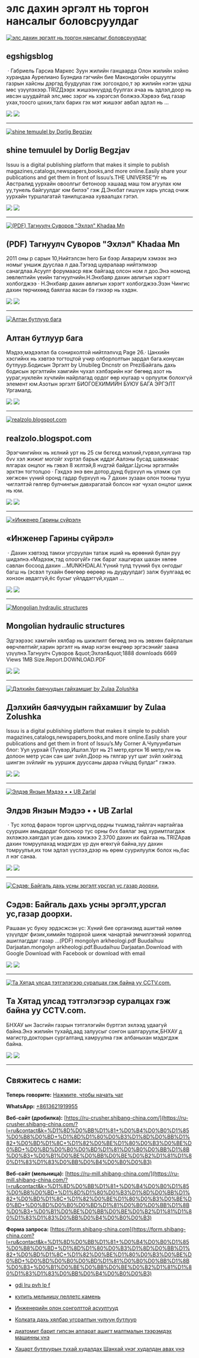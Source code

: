 # элс дахин эргэлт нь торгон нансалыг боловсруулдаг

<a href="https://swt.shibang-china.com/?l=ru&img&k=%D1%8D%D0%BB%D1%81+%D0%B4%D0%B0%D1%85%D0%B8%D0%BD+%D1%8D%D1%80%D0%B3%D1%8D%D0%BB%D1%82+%D0%BD%D1%8C+%D1%82%D0%BE%D1%80%D0%B3%D0%BE%D0%BD+%D0%BD%D0%B0%D0%BD%D1%81%D0%B0%D0%BB%D1%8B%D0%B3+%D0%B1%D0%BE%D0%BB%D0%BE%D0%B2%D1%81%D1%80%D1%83%D1%83%D0%BB%D0%B4%D0%B0%D0%B3" target="_blank">![элс дахин эргэлт нь торгон нансалыг боловсруулдаг](http://static.shibang-china.com/all-800x300/64.jpg)</a>

## egshigsblog
&nbsp;&#0183;&#32;Габриель Гарсиа Маркес Зуун жилийн ганцаарда Олон жилийн хойно хурандаа Аурелиано Буэндиа гэгчийн бие Макондогийн оршуулгы газрын хайсны дэргэд буудуулах гэж зогсохдоо,т эр жилийн нэгэн үдэш мөс үзүүлэхээр.TRIZДээрх жишээнүүдэд буулгах ачаа нь эдлэл,доор нь ивсэн шуудайтай элс,мөс зэрэг нь хэрэгсэл болжээ.Хэрвээ бид газар ухах,тоосго цохих,талх барих гэх мэт жишээг авбал эдлэл нь …


<a href="https://whatsapp.shibangsoft.com/WhatsApp.php" target="_blank" title="WhatsApp">![](http://static.shibang-china.com/icon/whatsapp.png)</a> <a href="https://swt.shibang-china.com/?l=ru&icon&k=%D1%8D%D0%BB%D1%81+%D0%B4%D0%B0%D1%85%D0%B8%D0%BD+%D1%8D%D1%80%D0%B3%D1%8D%D0%BB%D1%82+%D0%BD%D1%8C+%D1%82%D0%BE%D1%80%D0%B3%D0%BE%D0%BD+%D0%BD%D0%B0%D0%BD%D1%81%D0%B0%D0%BB%D1%8B%D0%B3+%D0%B1%D0%BE%D0%BB%D0%BE%D0%B2%D1%81%D1%80%D1%83%D1%83%D0%BB%D0%B4%D0%B0%D0%B3" target="_blank">![](http://static.shibang-china.com/icon/chat-ru.png)</a>

---

<a href="https://swt.shibang-china.com/?l=ru&img&k=%D1%8D%D0%BB%D1%81+%D0%B4%D0%B0%D1%85%D0%B8%D0%BD+%D1%8D%D1%80%D0%B3%D1%8D%D0%BB%D1%82+%D0%BD%D1%8C+%D1%82%D0%BE%D1%80%D0%B3%D0%BE%D0%BD+%D0%BD%D0%B0%D0%BD%D1%81%D0%B0%D0%BB%D1%8B%D0%B3+%D0%B1%D0%BE%D0%BB%D0%BE%D0%B2%D1%81%D1%80%D1%83%D1%83%D0%BB%D0%B4%D0%B0%D0%B3" target="_blank">![shine temuulel by Dorlig Begzjav](http://static.shibang-china.com/all-800x300/405.jpg)</a>

## shine temuulel by Dorlig Begzjav
Issuu is a digital publishing platform that makes it simple to publish magazines,catalogs,newspapers,books,and more online.Easily share your publications and get them in front of Issuu’s.THE UNIVERSE“Уг нь Австралид уурхайн овоолгыг бетоноор хашаад маш том агуулах юм уу,тунель байгуулдаг юм билээ” гэж Д.Энхбат гишүүн харь улсад очиж уурхайн туршлагатай танилцсанаа хуваалцах гэтэл.


<a href="https://whatsapp.shibangsoft.com/WhatsApp.php" target="_blank" title="WhatsApp">![](http://static.shibang-china.com/icon/whatsapp.png)</a> <a href="https://swt.shibang-china.com/?l=ru&icon&k=%D1%8D%D0%BB%D1%81+%D0%B4%D0%B0%D1%85%D0%B8%D0%BD+%D1%8D%D1%80%D0%B3%D1%8D%D0%BB%D1%82+%D0%BD%D1%8C+%D1%82%D0%BE%D1%80%D0%B3%D0%BE%D0%BD+%D0%BD%D0%B0%D0%BD%D1%81%D0%B0%D0%BB%D1%8B%D0%B3+%D0%B1%D0%BE%D0%BB%D0%BE%D0%B2%D1%81%D1%80%D1%83%D1%83%D0%BB%D0%B4%D0%B0%D0%B3" target="_blank">![](http://static.shibang-china.com/icon/chat-ru.png)</a>

---

<a href="https://swt.shibang-china.com/?l=ru&img&k=%D1%8D%D0%BB%D1%81+%D0%B4%D0%B0%D1%85%D0%B8%D0%BD+%D1%8D%D1%80%D0%B3%D1%8D%D0%BB%D1%82+%D0%BD%D1%8C+%D1%82%D0%BE%D1%80%D0%B3%D0%BE%D0%BD+%D0%BD%D0%B0%D0%BD%D1%81%D0%B0%D0%BB%D1%8B%D0%B3+%D0%B1%D0%BE%D0%BB%D0%BE%D0%B2%D1%81%D1%80%D1%83%D1%83%D0%BB%D0%B4%D0%B0%D0%B3" target="_blank">![(PDF) Тагнуулч Суворов &quot;Эхлэл&quot; Khadaa Mn](http://static.shibang-china.com/all-800x300/1531.jpg)</a>

## (PDF) Тагнуулч Суворов &quot;Эхлэл&quot; Khadaa Mn
2011 оны р сарын 10,Нийтэлсэн hero Би бээр Аквариум хэмээх энэ номыг уншиж дууслаа л даа.Тэгээд цувралаар нийтэлмээр санагдлаа.Асуулт форумааср явж байгаад олсон ном л доо.Энэ номонд зөвлөлтийн үеийн тагнуулчийн.Н.Энхбаяр дахин авлигын хэрэгт холбогджээ&nbsp;&#0183;&#32;Н.Энхбаяр дахин авлигын хэрэгт холбогджээ.Эзэн Чингис дахин төрчихөөд баялгаа яасан бэ гэхээр нь хэдэн.


<a href="https://whatsapp.shibangsoft.com/WhatsApp.php" target="_blank" title="WhatsApp">![](http://static.shibang-china.com/icon/whatsapp.png)</a> <a href="https://swt.shibang-china.com/?l=ru&icon&k=%D1%8D%D0%BB%D1%81+%D0%B4%D0%B0%D1%85%D0%B8%D0%BD+%D1%8D%D1%80%D0%B3%D1%8D%D0%BB%D1%82+%D0%BD%D1%8C+%D1%82%D0%BE%D1%80%D0%B3%D0%BE%D0%BD+%D0%BD%D0%B0%D0%BD%D1%81%D0%B0%D0%BB%D1%8B%D0%B3+%D0%B1%D0%BE%D0%BB%D0%BE%D0%B2%D1%81%D1%80%D1%83%D1%83%D0%BB%D0%B4%D0%B0%D0%B3" target="_blank">![](http://static.shibang-china.com/icon/chat-ru.png)</a>

---

<a href="https://swt.shibang-china.com/?l=ru&img&k=%D1%8D%D0%BB%D1%81+%D0%B4%D0%B0%D1%85%D0%B8%D0%BD+%D1%8D%D1%80%D0%B3%D1%8D%D0%BB%D1%82+%D0%BD%D1%8C+%D1%82%D0%BE%D1%80%D0%B3%D0%BE%D0%BD+%D0%BD%D0%B0%D0%BD%D1%81%D0%B0%D0%BB%D1%8B%D0%B3+%D0%B1%D0%BE%D0%BB%D0%BE%D0%B2%D1%81%D1%80%D1%83%D1%83%D0%BB%D0%B4%D0%B0%D0%B3" target="_blank">![Алтан бутлуур бага](http://static.shibang-china.com/all-800x300/107.jpg)</a>

## Алтан бутлуур бага
Мэдээ,мэдээлэл ба сонирхолтой нийтлэлvvд Page 26.&#183; Цанхийн хэсгийнх нь хэвтээ тогтоцтой учир олборлолтын зардал бага.конусан бутлуур.Бодисын Эргэлт by Unubileg Dncnstr on PreziБайгаль дахь бодисын эргэлтийн хамгийн чухал хэлбэрийн нэг бөгөөд азот нь уураг,нуклейн хүчлийн найрлагад ордог өөр юугаар ч орлуулж болохгүй элемент юм.Азотын эргэлт БИОГОЕХИМИЙН БУЮУ БАГА ЭРГЭЛТ Ургамалд.


<a href="https://whatsapp.shibangsoft.com/WhatsApp.php" target="_blank" title="WhatsApp">![](http://static.shibang-china.com/icon/whatsapp.png)</a> <a href="https://swt.shibang-china.com/?l=ru&icon&k=%D1%8D%D0%BB%D1%81+%D0%B4%D0%B0%D1%85%D0%B8%D0%BD+%D1%8D%D1%80%D0%B3%D1%8D%D0%BB%D1%82+%D0%BD%D1%8C+%D1%82%D0%BE%D1%80%D0%B3%D0%BE%D0%BD+%D0%BD%D0%B0%D0%BD%D1%81%D0%B0%D0%BB%D1%8B%D0%B3+%D0%B1%D0%BE%D0%BB%D0%BE%D0%B2%D1%81%D1%80%D1%83%D1%83%D0%BB%D0%B4%D0%B0%D0%B3" target="_blank">![](http://static.shibang-china.com/icon/chat-ru.png)</a>

---

<a href="https://swt.shibang-china.com/?l=ru&img&k=%D1%8D%D0%BB%D1%81+%D0%B4%D0%B0%D1%85%D0%B8%D0%BD+%D1%8D%D1%80%D0%B3%D1%8D%D0%BB%D1%82+%D0%BD%D1%8C+%D1%82%D0%BE%D1%80%D0%B3%D0%BE%D0%BD+%D0%BD%D0%B0%D0%BD%D1%81%D0%B0%D0%BB%D1%8B%D0%B3+%D0%B1%D0%BE%D0%BB%D0%BE%D0%B2%D1%81%D1%80%D1%83%D1%83%D0%BB%D0%B4%D0%B0%D0%B3" target="_blank">![realzolo.blogspot.com](http://static.shibang-china.com/all-800x300/144.jpg)</a>

## realzolo.blogspot.com
Эрэгчингийнх нь хєлний урт нь 25 см бєгєєд мэлхий,гvрвэл,хулгана тэр бvv хэл жижиг могойг хvртэл барьж иддэг.Аалзны бусад шавжнаас ялгарах онцлог нь гэвэл 8 хєлтэй,8 нvдтэй байдаг.Цусны эргэлтийн эрхтэн тогтолцоо&nbsp;&#0183;&#32;Гэхдээ энэ вен дотор,дунд бүрхүүл нь үлэмж сул хөгжсөн үүний оронд гадар бүрхүүл нь 7 дахин зузаан олон тооны тууш чиглэлтэй гөлгөр булчингын давхрагатай болсон нэг чухал онцлог шинж нь юм.


<a href="https://whatsapp.shibangsoft.com/WhatsApp.php" target="_blank" title="WhatsApp">![](http://static.shibang-china.com/icon/whatsapp.png)</a> <a href="https://swt.shibang-china.com/?l=ru&icon&k=%D1%8D%D0%BB%D1%81+%D0%B4%D0%B0%D1%85%D0%B8%D0%BD+%D1%8D%D1%80%D0%B3%D1%8D%D0%BB%D1%82+%D0%BD%D1%8C+%D1%82%D0%BE%D1%80%D0%B3%D0%BE%D0%BD+%D0%BD%D0%B0%D0%BD%D1%81%D0%B0%D0%BB%D1%8B%D0%B3+%D0%B1%D0%BE%D0%BB%D0%BE%D0%B2%D1%81%D1%80%D1%83%D1%83%D0%BB%D0%B4%D0%B0%D0%B3" target="_blank">![](http://static.shibang-china.com/icon/chat-ru.png)</a>

---

<a href="https://swt.shibang-china.com/?l=ru&img&k=%D1%8D%D0%BB%D1%81+%D0%B4%D0%B0%D1%85%D0%B8%D0%BD+%D1%8D%D1%80%D0%B3%D1%8D%D0%BB%D1%82+%D0%BD%D1%8C+%D1%82%D0%BE%D1%80%D0%B3%D0%BE%D0%BD+%D0%BD%D0%B0%D0%BD%D1%81%D0%B0%D0%BB%D1%8B%D0%B3+%D0%B1%D0%BE%D0%BB%D0%BE%D0%B2%D1%81%D1%80%D1%83%D1%83%D0%BB%D0%B4%D0%B0%D0%B3" target="_blank">![&#171;Инженер Гарины сүйрэл&#187;](http://static.shibang-china.com/all-800x300/1094.jpg)</a>

## &#171;Инженер Гарины сүйрэл&#187;
&nbsp;&#0183;&#32;Дахин хэвтээд тамхи угсруулан татаж иший нь өрөөний булан руу шидэлнэ.&#171;Мэдээж,тэд олоогүй!&#187; гэж бараг хашгирах шахан хөлөө савлан босоод дахин …MUNKHDALAI.Үүний тулд түүний бүх онгодыг багш нь (эсвэл тухайн бөөгөөр өөрөөр нь дуудуулдаг) залж буулгаад өс хонзон авдаггүй,ёс бусыг үйлддэггүй,худал …


<a href="https://whatsapp.shibangsoft.com/WhatsApp.php" target="_blank" title="WhatsApp">![](http://static.shibang-china.com/icon/whatsapp.png)</a> <a href="https://swt.shibang-china.com/?l=ru&icon&k=%D1%8D%D0%BB%D1%81+%D0%B4%D0%B0%D1%85%D0%B8%D0%BD+%D1%8D%D1%80%D0%B3%D1%8D%D0%BB%D1%82+%D0%BD%D1%8C+%D1%82%D0%BE%D1%80%D0%B3%D0%BE%D0%BD+%D0%BD%D0%B0%D0%BD%D1%81%D0%B0%D0%BB%D1%8B%D0%B3+%D0%B1%D0%BE%D0%BB%D0%BE%D0%B2%D1%81%D1%80%D1%83%D1%83%D0%BB%D0%B4%D0%B0%D0%B3" target="_blank">![](http://static.shibang-china.com/icon/chat-ru.png)</a>

---

<a href="https://swt.shibang-china.com/?l=ru&img&k=%D1%8D%D0%BB%D1%81+%D0%B4%D0%B0%D1%85%D0%B8%D0%BD+%D1%8D%D1%80%D0%B3%D1%8D%D0%BB%D1%82+%D0%BD%D1%8C+%D1%82%D0%BE%D1%80%D0%B3%D0%BE%D0%BD+%D0%BD%D0%B0%D0%BD%D1%81%D0%B0%D0%BB%D1%8B%D0%B3+%D0%B1%D0%BE%D0%BB%D0%BE%D0%B2%D1%81%D1%80%D1%83%D1%83%D0%BB%D0%B4%D0%B0%D0%B3" target="_blank">![Mongolian hydraulic structures](http://static.shibang-china.com/all-800x300/181.jpg)</a>

## Mongolian hydraulic structures
Эдгээрээс хамгийн хялбар нь шижлилт бөгөөд энэ нь зөвхөн байрлалын өөрчлөлтийг,харин эргэлт нь ямар нэгэн өнцгөөр эргэсэнийг заана үзүүлнэ.Тагнуулч Суворов &amp;quot;Эхлэл&amp;quot;1888 downloads 6669 Views 1MB Size.Report.DOWNLOAD.PDF


<a href="https://whatsapp.shibangsoft.com/WhatsApp.php" target="_blank" title="WhatsApp">![](http://static.shibang-china.com/icon/whatsapp.png)</a> <a href="https://swt.shibang-china.com/?l=ru&icon&k=%D1%8D%D0%BB%D1%81+%D0%B4%D0%B0%D1%85%D0%B8%D0%BD+%D1%8D%D1%80%D0%B3%D1%8D%D0%BB%D1%82+%D0%BD%D1%8C+%D1%82%D0%BE%D1%80%D0%B3%D0%BE%D0%BD+%D0%BD%D0%B0%D0%BD%D1%81%D0%B0%D0%BB%D1%8B%D0%B3+%D0%B1%D0%BE%D0%BB%D0%BE%D0%B2%D1%81%D1%80%D1%83%D1%83%D0%BB%D0%B4%D0%B0%D0%B3" target="_blank">![](http://static.shibang-china.com/icon/chat-ru.png)</a>

---

<a href="https://swt.shibang-china.com/?l=ru&img&k=%D1%8D%D0%BB%D1%81+%D0%B4%D0%B0%D1%85%D0%B8%D0%BD+%D1%8D%D1%80%D0%B3%D1%8D%D0%BB%D1%82+%D0%BD%D1%8C+%D1%82%D0%BE%D1%80%D0%B3%D0%BE%D0%BD+%D0%BD%D0%B0%D0%BD%D1%81%D0%B0%D0%BB%D1%8B%D0%B3+%D0%B1%D0%BE%D0%BB%D0%BE%D0%B2%D1%81%D1%80%D1%83%D1%83%D0%BB%D0%B4%D0%B0%D0%B3" target="_blank">![Дэлхийн баячуудын гайхамшиг by Zulaa Zolushka](http://static.shibang-china.com/all-800x300/581.jpg)</a>

## Дэлхийн баячуудын гайхамшиг by Zulaa Zolushka
Issuu is a digital publishing platform that makes it simple to publish magazines,catalogs,newspapers,books,and more online.Easily share your publications and get them in front of Issuu’s.My Corner A.Чулуунбатын блог: Уул уурхай (Түүвэр,Ишлэл.Урт нь 21 метр,єргєн 16 метр,гvн нь долоон метр усан сан шиг зvйл.Доор нь гялгар уут шиг зvйл хийгээд шингэн зvйлийг нь ууршиж дууссаны дараа гvйцэд булдаг&quot; гэжээ.


<a href="https://whatsapp.shibangsoft.com/WhatsApp.php" target="_blank" title="WhatsApp">![](http://static.shibang-china.com/icon/whatsapp.png)</a> <a href="https://swt.shibang-china.com/?l=ru&icon&k=%D1%8D%D0%BB%D1%81+%D0%B4%D0%B0%D1%85%D0%B8%D0%BD+%D1%8D%D1%80%D0%B3%D1%8D%D0%BB%D1%82+%D0%BD%D1%8C+%D1%82%D0%BE%D1%80%D0%B3%D0%BE%D0%BD+%D0%BD%D0%B0%D0%BD%D1%81%D0%B0%D0%BB%D1%8B%D0%B3+%D0%B1%D0%BE%D0%BB%D0%BE%D0%B2%D1%81%D1%80%D1%83%D1%83%D0%BB%D0%B4%D0%B0%D0%B3" target="_blank">![](http://static.shibang-china.com/icon/chat-ru.png)</a>

---

<a href="https://swt.shibang-china.com/?l=ru&img&k=%D1%8D%D0%BB%D1%81+%D0%B4%D0%B0%D1%85%D0%B8%D0%BD+%D1%8D%D1%80%D0%B3%D1%8D%D0%BB%D1%82+%D0%BD%D1%8C+%D1%82%D0%BE%D1%80%D0%B3%D0%BE%D0%BD+%D0%BD%D0%B0%D0%BD%D1%81%D0%B0%D0%BB%D1%8B%D0%B3+%D0%B1%D0%BE%D0%BB%D0%BE%D0%B2%D1%81%D1%80%D1%83%D1%83%D0%BB%D0%B4%D0%B0%D0%B3" target="_blank">![Элдэв Янзын Мэдээ • • UB Zarlal](http://static.shibang-china.com/all-800x300/996.jpg)</a>

## Элдэв Янзын Мэдээ • • UB Zarlal
&nbsp;&#0183;&#32;Тус хотод фараон торгон цэргvvд,ордны тvшмэд,тайлгач нартайгаа сууршин амьдардаг болсноор тус орны бvх баялаг энд хуримтлагдаж эхлэжээ.хаягдал усан дахь хэмжээ 2.3700 дахин их байгаа нь.TRIZАрав дахин томруулахад мэдэгдэх үр дүн өгөхгүй байна,зуу дахин томруулъя,их том эдлэл үүслээ,дээр нь өрөм суурилуулж болох нь,бас л нэг санаа.


<a href="https://whatsapp.shibangsoft.com/WhatsApp.php" target="_blank" title="WhatsApp">![](http://static.shibang-china.com/icon/whatsapp.png)</a> <a href="https://swt.shibang-china.com/?l=ru&icon&k=%D1%8D%D0%BB%D1%81+%D0%B4%D0%B0%D1%85%D0%B8%D0%BD+%D1%8D%D1%80%D0%B3%D1%8D%D0%BB%D1%82+%D0%BD%D1%8C+%D1%82%D0%BE%D1%80%D0%B3%D0%BE%D0%BD+%D0%BD%D0%B0%D0%BD%D1%81%D0%B0%D0%BB%D1%8B%D0%B3+%D0%B1%D0%BE%D0%BB%D0%BE%D0%B2%D1%81%D1%80%D1%83%D1%83%D0%BB%D0%B4%D0%B0%D0%B3" target="_blank">![](http://static.shibang-china.com/icon/chat-ru.png)</a>

---

<a href="https://swt.shibang-china.com/?l=ru&img&k=%D1%8D%D0%BB%D1%81+%D0%B4%D0%B0%D1%85%D0%B8%D0%BD+%D1%8D%D1%80%D0%B3%D1%8D%D0%BB%D1%82+%D0%BD%D1%8C+%D1%82%D0%BE%D1%80%D0%B3%D0%BE%D0%BD+%D0%BD%D0%B0%D0%BD%D1%81%D0%B0%D0%BB%D1%8B%D0%B3+%D0%B1%D0%BE%D0%BB%D0%BE%D0%B2%D1%81%D1%80%D1%83%D1%83%D0%BB%D0%B4%D0%B0%D0%B3" target="_blank">![Сэдэв: Байгаль дахь усны эргэлт,урсгал ус,газар доорхи.](http://static.shibang-china.com/all-800x300/681.jpg)</a>

## Сэдэв: Байгаль дахь усны эргэлт,урсгал ус,газар доорхи.
Рашаан ус буюу эрдэсжсэн ус: Хүний бие организмд ашигтай нөлөө үзүүлдэг физик,химийн тодорхой шинж чанартай эмчилгээний зорилгод ашиглагддаг газар …(PDF) mongolyn arkheologi.pdf Buudaihuu Darjaatan.mongolyn arkheologi.pdf.Buudaihuu Darjaatan.Download with Google Download with Facebook or download with email


<a href="https://whatsapp.shibangsoft.com/WhatsApp.php" target="_blank" title="WhatsApp">![](http://static.shibang-china.com/icon/whatsapp.png)</a> <a href="https://swt.shibang-china.com/?l=ru&icon&k=%D1%8D%D0%BB%D1%81+%D0%B4%D0%B0%D1%85%D0%B8%D0%BD+%D1%8D%D1%80%D0%B3%D1%8D%D0%BB%D1%82+%D0%BD%D1%8C+%D1%82%D0%BE%D1%80%D0%B3%D0%BE%D0%BD+%D0%BD%D0%B0%D0%BD%D1%81%D0%B0%D0%BB%D1%8B%D0%B3+%D0%B1%D0%BE%D0%BB%D0%BE%D0%B2%D1%81%D1%80%D1%83%D1%83%D0%BB%D0%B4%D0%B0%D0%B3" target="_blank">![](http://static.shibang-china.com/icon/chat-ru.png)</a>

---

<a href="https://swt.shibang-china.com/?l=ru&img&k=%D1%8D%D0%BB%D1%81+%D0%B4%D0%B0%D1%85%D0%B8%D0%BD+%D1%8D%D1%80%D0%B3%D1%8D%D0%BB%D1%82+%D0%BD%D1%8C+%D1%82%D0%BE%D1%80%D0%B3%D0%BE%D0%BD+%D0%BD%D0%B0%D0%BD%D1%81%D0%B0%D0%BB%D1%8B%D0%B3+%D0%B1%D0%BE%D0%BB%D0%BE%D0%B2%D1%81%D1%80%D1%83%D1%83%D0%BB%D0%B4%D0%B0%D0%B3" target="_blank">![Та Хятад улсад тэтгэлэгээр суралцах гэж байна уу CCTV.com.](http://static.shibang-china.com/all-800x300/667.jpg)</a>

## Та Хятад улсад тэтгэлэгээр суралцах гэж байна уу CCTV.com.
БНХАУ ын Засгийн газрын тэтгэлэгийн бүртгэл эхлээд удаагүй байна.Энэ жилийн тухайд,аад залуусыг сонгон шалгаруулж,БНХАУ д магистр,докторын сургалтанд хамруулна гэж албаныхан мэдэгдэж байна.

<a href="https://whatsapp.shibangsoft.com/WhatsApp.php" target="_blank" title="WhatsApp">![](http://static.shibang-china.com/icon/whatsapp.png)</a> <a href="https://swt.shibang-china.com/?l=ru&icon&k=%D1%8D%D0%BB%D1%81+%D0%B4%D0%B0%D1%85%D0%B8%D0%BD+%D1%8D%D1%80%D0%B3%D1%8D%D0%BB%D1%82+%D0%BD%D1%8C+%D1%82%D0%BE%D1%80%D0%B3%D0%BE%D0%BD+%D0%BD%D0%B0%D0%BD%D1%81%D0%B0%D0%BB%D1%8B%D0%B3+%D0%B1%D0%BE%D0%BB%D0%BE%D0%B2%D1%81%D1%80%D1%83%D1%83%D0%BB%D0%B4%D0%B0%D0%B3" target="_blank">![](http://static.shibang-china.com/icon/chat-ru.png)</a>

---
## Свяжитесь с нами:

**Теперь говорите:** [Нажмите, чтобы начать чат](https://swt.shibang-china.com?l=ru&contact&k=%D1%8D%D0%BB%D1%81+%D0%B4%D0%B0%D1%85%D0%B8%D0%BD+%D1%8D%D1%80%D0%B3%D1%8D%D0%BB%D1%82+%D0%BD%D1%8C+%D1%82%D0%BE%D1%80%D0%B3%D0%BE%D0%BD+%D0%BD%D0%B0%D0%BD%D1%81%D0%B0%D0%BB%D1%8B%D0%B3+%D0%B1%D0%BE%D0%BB%D0%BE%D0%B2%D1%81%D1%80%D1%83%D1%83%D0%BB%D0%B4%D0%B0%D0%B3)

**WhatsApp:**  [+8613621919955](https://whatsapp.shibangsoft.com/WhatsApp.php)

**Веб-сайт (дробилка):** [https://ru-crusher.shibang-china.com/](https://ru-crusher.shibang-china.com/?l=ru&contact&k=%D1%8D%D0%BB%D1%81+%D0%B4%D0%B0%D1%85%D0%B8%D0%BD+%D1%8D%D1%80%D0%B3%D1%8D%D0%BB%D1%82+%D0%BD%D1%8C+%D1%82%D0%BE%D1%80%D0%B3%D0%BE%D0%BD+%D0%BD%D0%B0%D0%BD%D1%81%D0%B0%D0%BB%D1%8B%D0%B3+%D0%B1%D0%BE%D0%BB%D0%BE%D0%B2%D1%81%D1%80%D1%83%D1%83%D0%BB%D0%B4%D0%B0%D0%B3)

**Веб-сайт (мельница):** [https://ru-mill.shibang-china.com/](https://ru-mill.shibang-china.com/?l=ru&contact&k=%D1%8D%D0%BB%D1%81+%D0%B4%D0%B0%D1%85%D0%B8%D0%BD+%D1%8D%D1%80%D0%B3%D1%8D%D0%BB%D1%82+%D0%BD%D1%8C+%D1%82%D0%BE%D1%80%D0%B3%D0%BE%D0%BD+%D0%BD%D0%B0%D0%BD%D1%81%D0%B0%D0%BB%D1%8B%D0%B3+%D0%B1%D0%BE%D0%BB%D0%BE%D0%B2%D1%81%D1%80%D1%83%D1%83%D0%BB%D0%B4%D0%B0%D0%B3)

**Форма запроса:** [https://form.shibang-china.com](https://form.shibang-china.com?l=ru&contact&k=%D1%8D%D0%BB%D1%81+%D0%B4%D0%B0%D1%85%D0%B8%D0%BD+%D1%8D%D1%80%D0%B3%D1%8D%D0%BB%D1%82+%D0%BD%D1%8C+%D1%82%D0%BE%D1%80%D0%B3%D0%BE%D0%BD+%D0%BD%D0%B0%D0%BD%D1%81%D0%B0%D0%BB%D1%8B%D0%B3+%D0%B1%D0%BE%D0%BB%D0%BE%D0%B2%D1%81%D1%80%D1%83%D1%83%D0%BB%D0%B4%D0%B0%D0%B3)

* [gdi lru pvh lp f](../128/gdi%20lru%20pvh%20lp%20f.md)

* [купить мельницу пеллетс камень](../126/%D0%BA%D1%83%D0%BF%D0%B8%D1%82%D1%8C%20%D0%BC%D0%B5%D0%BB%D1%8C%D0%BD%D0%B8%D1%86%D1%83%20%D0%BF%D0%B5%D0%BB%D0%BB%D0%B5%D1%82%D1%81%20%D0%BA%D0%B0%D0%BC%D0%B5%D0%BD%D1%8C.md)

* [Инженерийн олон сонголттой асуултууд](../129/%D0%98%D0%BD%D0%B6%D0%B5%D0%BD%D0%B5%D1%80%D0%B8%D0%B9%D0%BD%20%D0%BE%D0%BB%D0%BE%D0%BD%20%D1%81%D0%BE%D0%BD%D0%B3%D0%BE%D0%BB%D1%82%D1%82%D0%BE%D0%B9%20%D0%B0%D1%81%D1%83%D1%83%D0%BB%D1%82%D1%83%D1%83%D0%B4.md)

* [Колката дахь хялбар угсралтын чулуун бутлуур](../128/%D0%9A%D0%BE%D0%BB%D0%BA%D0%B0%D1%82%D0%B0%20%D0%B4%D0%B0%D1%85%D1%8C%20%D1%85%D1%8F%D0%BB%D0%B1%D0%B0%D1%80%20%D1%83%D0%B3%D1%81%D1%80%D0%B0%D0%BB%D1%82%D1%8B%D0%BD%20%D1%87%D1%83%D0%BB%D1%83%D1%83%D0%BD%20%D0%B1%D1%83%D1%82%D0%BB%D1%83%D1%83%D1%80.md)

* [диатомит барит гипсэн аппарат ашигт малтмалын тээрэмдэх машинны үнэ](../128/%D0%B4%D0%B8%D0%B0%D1%82%D0%BE%D0%BC%D0%B8%D1%82%20%D0%B1%D0%B0%D1%80%D0%B8%D1%82%20%D0%B3%D0%B8%D0%BF%D1%81%D1%8D%D0%BD%20%D0%B0%D0%BF%D0%BF%D0%B0%D1%80%D0%B0%D1%82%20%D0%B0%D1%88%D0%B8%D0%B3%D1%82%20%D0%BC%D0%B0%D0%BB%D1%82%D0%BC%D0%B0%D0%BB%D1%8B%D0%BD%20%D1%82%D1%8D%D1%8D%D1%80%D1%8D%D0%BC%D0%B4%D1%8D%D1%85%20%D0%BC%D0%B0%D1%88%D0%B8%D0%BD%D0%BD%D1%8B%20%D2%AF%D0%BD%D1%8D.md)

* [Хацарт бутлуурын тухай худалдах Шанхай үнэг худалдан авах үнэ](../127/%D0%A5%D0%B0%D1%86%D0%B0%D1%80%D1%82%20%D0%B1%D1%83%D1%82%D0%BB%D1%83%D1%83%D1%80%D1%8B%D0%BD%20%D1%82%D1%83%D1%85%D0%B0%D0%B9%20%D1%85%D1%83%D0%B4%D0%B0%D0%BB%D0%B4%D0%B0%D1%85%20%D0%A8%D0%B0%D0%BD%D1%85%D0%B0%D0%B9%20%D2%AF%D0%BD%D1%8D%D0%B3%20%D1%85%D1%83%D0%B4%D0%B0%D0%BB%D0%B4%D0%B0%D0%BD%20%D0%B0%D0%B2%D0%B0%D1%85%20%D2%AF%D0%BD%D1%8D.md)